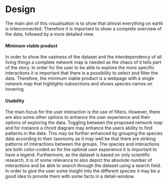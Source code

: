 # Design
The main aim of this visualisation is to show that almost everything on earth is interconnected. Therefore it is important to show a complete overview of the data, followed by a more detailed view.

#### Minimum viable product
In order to show the vastness of the dataset and the interdependency of all living things a complete network map is needed as the chaos of it tells part of the story. In order for the user to be able to explore the more specific interactions it is important that there is a possibility to select and filter the data. Therefore, the minimum viable product is a webpage with a single network map that highlights subsections and shows species names on hovering.

#### Usability
The main focus for the user interaction is the use of filters. However, there are also some other options to enhance the user experience and their options of exploring the data.
Toggling between the proposed network map and for instance a chord diagram may enhance the users ability to find patterns in the data. This may be further enhanced by grouping the species data according to their taxonomy as it may well be that there are striking patterns of interactions between the groups. The species and interactions are both color-coded so for the optimal user experience it is important to have a legend. Furthermore, as the dataset is based on only scientific research, it is of some relevance to also depict the absolute number of interactions and be able to search through the dataset using a search field. In order to give the user some insight into the different species it may be a good idea to provide them with some facts in a detail-window.
